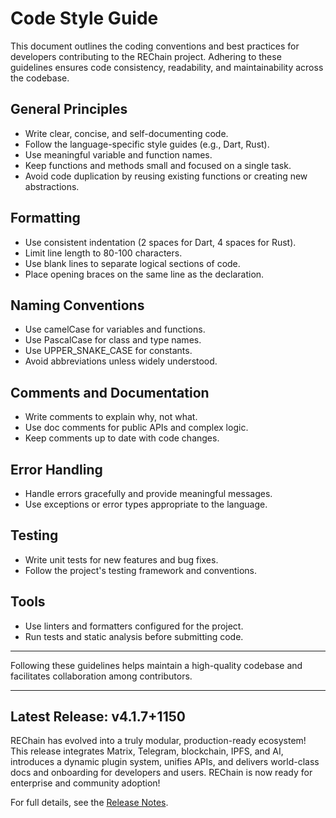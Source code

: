 # Code Style Guide

This document outlines the coding conventions and best practices for developers contributing to the REChain project. Adhering to these guidelines ensures code consistency, readability, and maintainability across the codebase.

## General Principles

- Write clear, concise, and self-documenting code.
- Follow the language-specific style guides (e.g., Dart, Rust).
- Use meaningful variable and function names.
- Keep functions and methods small and focused on a single task.
- Avoid code duplication by reusing existing functions or creating new abstractions.

## Formatting

- Use consistent indentation (2 spaces for Dart, 4 spaces for Rust).
- Limit line length to 80-100 characters.
- Use blank lines to separate logical sections of code.
- Place opening braces on the same line as the declaration.

## Naming Conventions

- Use camelCase for variables and functions.
- Use PascalCase for class and type names.
- Use UPPER_SNAKE_CASE for constants.
- Avoid abbreviations unless widely understood.

## Comments and Documentation

- Write comments to explain why, not what.
- Use doc comments for public APIs and complex logic.
- Keep comments up to date with code changes.

## Error Handling

- Handle errors gracefully and provide meaningful messages.
- Use exceptions or error types appropriate to the language.

## Testing

- Write unit tests for new features and bug fixes.
- Follow the project's testing framework and conventions.

## Tools

- Use linters and formatters configured for the project.
- Run tests and static analysis before submitting code.

---

Following these guidelines helps maintain a high-quality codebase and facilitates collaboration among contributors.

---

## Latest Release: v4.1.7+1150

REChain has evolved into a truly modular, production-ready ecosystem! This release integrates Matrix, Telegram, blockchain, IPFS, and AI, introduces a dynamic plugin system, unifies APIs, and delivers world-class docs and onboarding for developers and users. REChain is now ready for enterprise and community adoption!

For full details, see the [Release Notes](RELEASE_NOTES.md).
